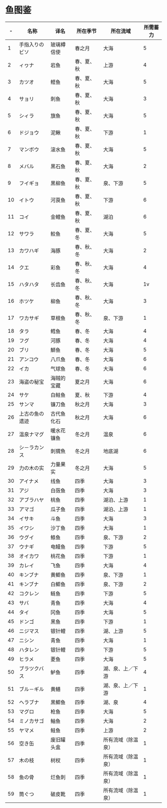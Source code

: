 # 鱼图鉴

-|名称|译名|所在季节|所在流域|所需蓄力
-|-|-|-|-|-
1|手指入りのビソ|玻璃樽信使|春之月|大海|5
2|ィヮナ|岩鱼|春、夏、秋|上游|4
3|カツオ|鲣鱼|春、夏、秋|大海|5
4|サョリ|刺鱼|春、夏、秋|大海|3
5|シィラ|旗鱼|春、夏、秋|大海|5
6|ドジョウ|泥鳅|春、夏、秋|下游|1
7|マンボウ|滚水鱼|春、夏、秋|大海|5
8|メバル|黑石鱼|春、夏、秋|大海|2
9|フイギョ|黑柳鱼|春、夏、秋|泉、下游|5
10|イトウ|河茛鱼|春、夏、秋|下游|6
11|コイ|金鲤鱼|春、夏、秋|湖泊|6
12|サワラ|鲛鱼|春、夏、冬|大海|5
13|カワハギ|海豚|春、秋、冬|大海|2
14|クエ|彩鱼|春、秋、冬|大海|4
15|ハタハタ|长齿鱼|春、秋、冬|大海|1v
16|ホツケ|柳鱼|春、秋、冬|大海|3
17|ワカサギ|草根鱼|春、秋、冬|泉、下游|1
18|タラ|鳕鱼|春、冬|大海|4
19|フグ|河豚|春、冬|大海|4
20|ブリ|鰤鱼|春、冬|大海|5
21|アンコウ|八爪鱼|春、冬|大海|6
22|イカ|气球鱼|春、冬|大海|6
23|海盗の秘宝|海贼的宝藏|夏之月|大海|6
24|サケ|白鲑鱼|夏、秋|下游|4
25|サンマ|镰刀鱼|秋之月|大海|3
26|上古の鱼の遗迹|古代鱼化石|秋之月|大海|6
27|温泉ナマグ|暖水花镰鱼|冬之月|温泉|6
28|シ－ラカンス|刺猬魚|冬之月|地底湖|6
29|力の木の实|力量果实|冬之月|大海|5
30|アイナメ|线鱼|四季|大海|3
31|アジ|白蔹鱼|四季|大海|3
32|アブラハヤ|桃鱼|四季|湖泊、上游|1
33|アマゴ|瓜子鱼|四季|湖泊、上游|1
34|イサキ|斗鱼|四季|大海|3
35|イワシ|沙丁鱼|四季|大海|1
36|ウグイ|鲦鱼|四季|泉、下游|2
37|ウナギ|电鳗鱼|四季|下游|5
38|オイカワ|桃花鱼|四季|下游|1
39|カレイ|飞鱼|四季|大海|4
40|キンブナ|黄鲫鱼|四季|泉、下游|1
41|キンブナ|白鲫鱼|四季|泉、下游|2
42|コクレン|鲢鱼|四季|下游|5
43|サバ|青鱼|四季|大海|4
44|タイ|冈鱼|四季|大海|5
45|ドンゴ|黑鱼|四季|下游|1
46|ニジマス|银针鲤|四季|湖、上游|5
47|ニシン|青鱼|四季|大海|1
48|ハタレン|银针鲤|四季|下游|5
49|ヒラメ|菱鱼|四季|大海|5
50|ブラツクバス|鲈鱼|四季|湖、泉、上／下游|4
51|ブル－ギル|黄鳝|四季|湖、泉、上／下游|1
52|ヘラブナ|黑鲫鱼|四季|湖、泉|4
53|マグロ|枪鱼|四季|大海|5
54|ミノカサゴ|鲉鱼|四季|大海|2
55|ヤマメ|鲑鱼|四季|上游|2
56|空き缶|废旧罐头盒|四季|所有流域（除温泉）|1
57|木の枝|树杈|四季|所有流域（除温泉）|1
58|鱼の骨|烂鱼刺|四季|所有流域（除温泉）|1
59|筒ぐつ|破皮靴|四季　　　|所有流域（除温泉）| 1
